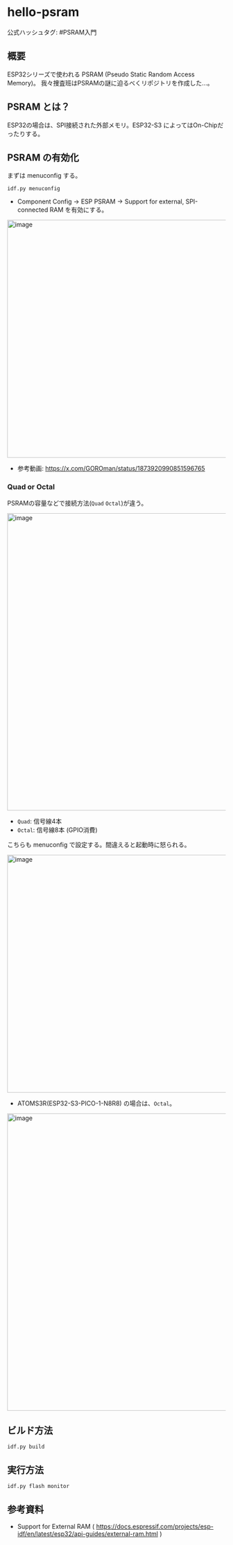 # hello-psram

公式ハッシュタグ: #PSRAM入門

## 概要

ESP32シリーズで使われる PSRAM (Pseudo Static Random Access Memory)。
我々捜査班はPSRAMの謎に迫るべくリポジトリを作成した...。

## PSRAM とは？

ESP32の場合は、SPI接続された外部メモリ。ESP32-S3 によってはOn-Chipだったりする。

## PSRAM の有効化

まずは menuconfig する。

~~~
idf.py menuconfig
~~~

- Component Config → ESP PSRAM → Support for external, SPI-connected RAM を有効にする。

<img width="548" alt="image" src="https://github.com/user-attachments/assets/a52d841f-d0c9-4aa1-aa0a-b8ea9beae9f1" />

- 参考動画: https://x.com/GOROman/status/1873920990851596765

### Quad or Octal

PSRAMの容量などで接続方法(```Quad``` ```Octal```)が違う。

<img width="685" alt="image" src="https://github.com/user-attachments/assets/9eeaa021-0f5d-450e-ae6b-96e74d946231" />


- ```Quad```: 信号線4本
- ```Octal```: 信号線8本 (GPIO消費)

こちらも menuconfig で設定する。間違えると起動時に怒られる。

<img width="548" alt="image" src="https://github.com/user-attachments/assets/34fa2de7-66f2-4ef0-95a7-8ecf9d28f964" />

- ATOMS3R(ESP32-S3-PICO-1-N8R8) の場合は、```Octal```。

<img width="685" alt="image" src="https://github.com/user-attachments/assets/5c58a366-e8d8-4a75-a31a-c5139516afef" />


## ビルド方法

~~~
idf.py build
~~~

## 実行方法

~~~
idf.py flash monitor
~~~

## 参考資料

- Support for External RAM ( https://docs.espressif.com/projects/esp-idf/en/latest/esp32/api-guides/external-ram.html )

